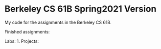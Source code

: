 # Berkeley CS 61B Spring2021 Version
 My code for the assignments in the Berkeley CS 61B.
 
 Finished assignments:
 
 Labs: 1.
 Projects:
